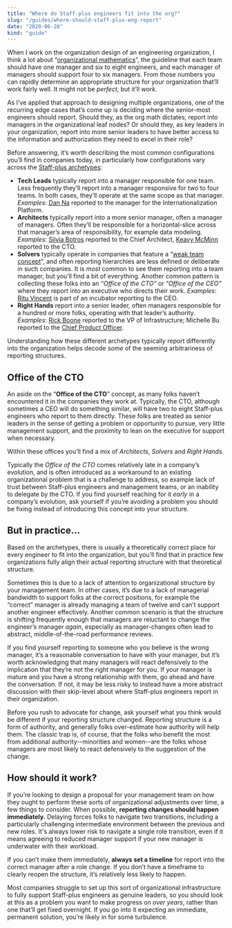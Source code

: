 ```yaml
---
title: "Where do Staff-plus engineers fit into the org?"
slug: "/guides/where-should-staff-plus-eng-report"
date: "2020-06-28"
kind: "guide"
---
```


When I work on the organization design of an engineering organization, I think a lot about “[organizational mathematics](https://lethain.com/sizing-engineering-teams/)”, the guideline that each team should have one manager and six to eight engineers, and each manager of managers should support four to six managers. From those numbers you can rapidly determine an appropriate structure for your organization that’ll work fairly well. It might not be _perfect_, but it’ll _work_.

As I’ve applied that approach to designing multiple organizations, one of the recurring edge cases that’s come up is deciding where the senior-most engineers should report. Should they, as the org math dictates, report into managers in the organizational leaf nodes? Or should they, as key leaders in your organization, report into more senior leaders to have better access to the information and authorization they need to excel in their role?

Before answering, it’s worth describing the most common configurations you’ll find in companies today, in particularly how configurations vary across the [Staff-plus archetypes](https://lethain.com/staff-engineer-archetypes/):



*   **Tech Leads** typically report into a manager responsible for one team. Less frequently they’ll report into a manager responsive for two to four teams. In both cases, they’ll operate at the same scope as that manager. _Examples_: [Dan Na](https://staffeng.com/stories/dan-na) reported to the manager for the Internationalization Platform.
*   **Architects** typically report into a more senior manager, often a manager of managers. Often they’ll be responsible for a horizontal-slice across that manager’s area of responsibility, for example data modeling. _Examples_: [Silvia Botros](https://staffeng.com/stories/silvia-botros) reported to the Chief Architect, [Keavy McMinn](https://staffeng.com/stories/keavy-mcminn) reported to the CTO.
*   **Solvers** typically operate in companies that feature a “[weak team concept](https://lethain.com/staff-engineer-archetypes/)”, and often reporting hierarchies are less defined or deliberate in such companies. It is _most_ common to see them reporting into a team manager, but you’ll find a bit of everything. Another common pattern is collecting these folks into an _“Office of the CTO”_ or “_Office of the CEO”_ where they report into an executive who directs their work. _Examples_: [Ritu Vincent](https://staffeng.com/stories/ritu-vincent) is part of an incubator reporting to the CEO.
*   **Right Hands** report into a senior leader, often managers responsible for a hundred or more folks, operating with that leader’s authority. _Examples_: [Rick Boone](https://staffeng.com/stories/rick-boone) reported to the VP of Infrastructure; Michelle Bu reported to the [Chief Product Officer](https://staffeng.com/stories/michelle-bu).

Understanding how these different archetypes typically report differently into the organization helps decode _some_ of the seeming arbitrariness of reporting structures.

## Office of the CTO

An aside on the “**Office of the CTO**” concept, as many folks haven’t encountered it in the companies they work at. Typically, the CTO, although sometimes a CEO will do something similar, will have two to eight Staff-plus engineers who report to them directly. These folks are treated as senior leaders in the sense of getting a problem or opportunity to pursue, very little management support, and the proximity to lean on the executive for support when necessary.

Within these offices you’ll find a mix of _Architects_, _Solvers_ and _Right Hands_.

Typically the _Office of the CTO_ comes relatively late in a company’s evolution, and is often introduced as a workaround to an existing organizational problem that is a challenge to address, so example lack of trust between Staff-plus engineers and management teams, or an inability to delegate by the CTO. If you find yourself reaching for it _early_ in a company’s evolution, ask yourself if you’re avoiding a problem you should be fixing instead of introducing this concept into your structure.

## But in practice…

Based on the archetypes, there is usually a theoretically correct place for every engineer to fit into the organization, but you’ll find that in practice few organizations fully align their actual reporting structure with that theoretical structure.

Sometimes this is due to a lack of attention to organizational structure by your management team. In other cases, it’s due to a lack of managerial bandwidth to support folks at the correct positions, for example the “correct” manager is already managing a team of twelve and can’t support another engineer effectively. Another common scenario is that the structure is shifting frequently enough that managers are reluctant to change the engineer’s manager _again_, especially as manager-changes often lead to abstract, middle-of-the-road performance reviews.

If you find yourself reporting to someone who you believe is the wrong manager, it’s a reasonable conversation to have with your manager, but it’s worth acknowledging that many managers will react defensively to the implication that they’re not the right manager for you. If your manager is mature and you have a strong relationship with them, go ahead and have the conversation. If not, it may be less risky to instead have a more abstract discussion with their skip-level about where Staff-plus engineers report in their organization.

Before you rush to advocate for change, ask yourself what you think would be different if your reporting structure changed. Reporting structure is a form of authority, and generally folks over-estimate how authority will help them. The classic trap is, of course, that the folks who benefit the most from additional authority--minorities and women--are the folks whose managers are most likely to react defensively to the suggestion of the change.

## How should it work?

If you’re looking to design a proposal for your management team on how they ought to perform these sorts of organizational adjustments over time, a few things to consider. When possible, **reporting changes should happen immediately.** Delaying forces folks to navigate two transitions, including a particularly
challenging intermediate environment between the previous and new roles. It's always lower risk to navigate a single role
transition, even if it means agreeing to reduced manager support if your new manager is underwater with their workload.

If you can’t make them immediately, **always set a timeline** for report into the correct manager after a role change. If you don’t have a timeframe to clearly reopen the structure, it’s relatively less likely to happen.

Most companies struggle to set up this sort of organizational infrastructure to fully support Staff-plus engineers as genuine leaders, so you should look at this as a problem you want to make progress on _over years_, rather than one that’ll get fixed overnight. If you go into it expecting an immediate, permanent solution, you’re likely in for some turbulence.
